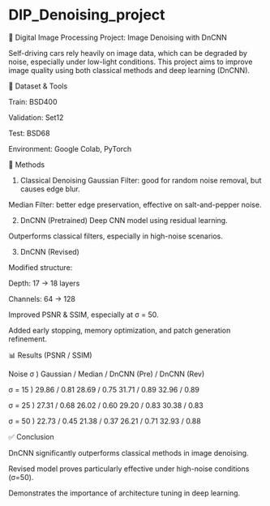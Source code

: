 # DIP_Denoising_project
🧠 Digital Image Processing Project: Image Denoising with DnCNN

Self-driving cars rely heavily on image data, which can be degraded by noise, especially under low-light conditions. This project aims to improve image quality using both classical methods and deep learning (DnCNN).

📁 Dataset & Tools

Train: BSD400

Validation: Set12

Test: BSD68

Environment: Google Colab, PyTorch

🔧 Methods

1. Classical Denoising
Gaussian Filter: good for random noise removal, but causes edge blur.

Median Filter: better edge preservation, effective on salt-and-pepper noise.

2. DnCNN (Pretrained)
Deep CNN model using residual learning.

Outperforms classical filters, especially in high-noise scenarios.

3. DnCNN (Revised)
   
Modified structure:

Depth: 17 → 18 layers

Channels: 64 → 128

Improved PSNR & SSIM, especially at σ = 50.

Added early stopping, memory optimization, and patch generation refinement.

📊 Results (PSNR / SSIM)

Noise σ )	Gaussian / Median	/ DnCNN (Pre)	/ DnCNN (Rev)

σ = 15 )	29.86 / 0.81	28.69 / 0.75	31.71 / 0.89	32.96 / 0.89

σ = 25 )	27.31 / 0.68	26.02 / 0.60	29.20 / 0.83	30.38 / 0.83

σ = 50 )	22.73 / 0.45	21.38 / 0.37	26.21 / 0.71	32.93 / 0.88

✅ Conclusion

DnCNN significantly outperforms classical methods in image denoising.

Revised model proves particularly effective under high-noise conditions (σ=50).

Demonstrates the importance of architecture tuning in deep learning.


